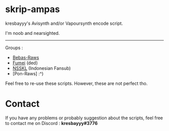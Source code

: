 # skrip-ampas
kresbayyy's Avisynth and/or Vapoursynth encode script.

I'm noob and nearsighted.

---
Groups :
- [Bebas-Raws](https://nyaa.si/?f=0&c=0_0&q=bebas-raws)
- [Fumei](https://nyaa.si/user/Fumei) (ded)
- [NSSKL](https://anime.nerjemah.in/) (Indonesian Fansub)
- [Pon-Raws] :^)

Feel free to re-use these scripts. However, these are not perfect tho.

# Contact
If you have any problems or probably suggestion about the scripts, feel free to contact me on Discord : **kresbayyy#3776**